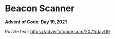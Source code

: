 # Beacon Scanner

**Advent of Code: Day 19, 2021**

Puzzle text: https://adventofcode.com/2021/day/19
